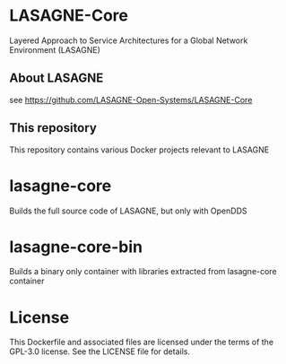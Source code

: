 # LASAGNE-Core

Layered Approach to Service Architectures for a Global Network Environment (LASAGNE)

## About LASAGNE

see https://github.com/LASAGNE-Open-Systems/LASAGNE-Core

## This repository

This repository contains various Docker projects relevant to LASAGNE

# lasagne-core

Builds the full source code of LASAGNE, but only with OpenDDS

# lasagne-core-bin

Builds a binary only container with libraries extracted from lasagne-core container

# License

This Dockerfile and associated files are licensed under the terms of the GPL-3.0 license.
See the LICENSE file for details.
